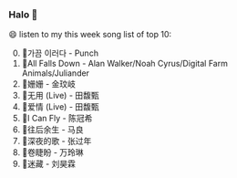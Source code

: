 

### Halo 👋

😄 listen to my this week song list of top 10:

0. 🌈가끔 이러다 - Punch
1. 🌈All Falls Down - Alan Walker/Noah Cyrus/Digital Farm Animals/Juliander
2. 🌈姗姗 - 金玟岐
3. 🌈无用 (Live) - 田馥甄
4. 🌈爱情 (Live) - 田馥甄
5. 🌈I Can Fly - 陈冠希
6. 🌈往后余生 - 马良
7. 🌈深夜的歌 - 张过年
8. 🌈卷睫盼 - 万玲琳
9. 🌈迷藏 - 刘昊霖

